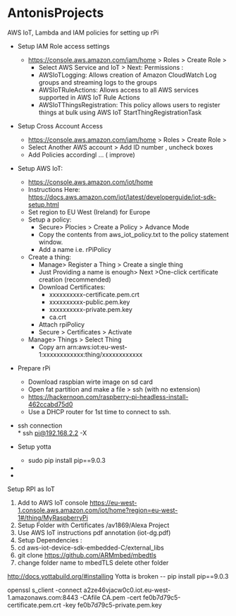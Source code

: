 # AntonisProjects
AWS IoT, Lambda and IAM policies for setting up rPi 
* Setup IAM Role access settings
    * https://console.aws.amazon.com/iam/home > Roles > Create Role > 
      * Select AWS Service and IoT > Next: Permissions :
      * AWSIoTLogging:            Allows creation of Amazon CloudWatch Log groups and streaming logs to the groups
      * AWSIoTRuleActions:        Allows access to all AWS services supported in AWS IoT Rule Actions
      * AWSIoTThingsRegistration: This policy allows users to register things at bulk using AWS IoT StartThingRegistrationTask 
* Setup Cross Account Access
  * https://console.aws.amazon.com/iam/home > Roles > Create Role > 
  * Select Another AWS account > Add ID number , uncheck boxes 
  * Add Policies accordingl ... ( improve) 
*  Setup AWS IoT:
   *  https://console.aws.amazon.com/iot/home
   *  Instructions Here: https://docs.aws.amazon.com/iot/latest/developerguide/iot-sdk-setup.html
   *  Set region to EU West (Ireland) for Europe 
   *  Setup a policy: 
      *  Secure> Plocies > Create a Policy > Advance Mode 
      *  Copy the contents from aws_iot_policy.txt to the policy statement window. 
      *  Add a name i.e. rPiPolicy 
   *  Create a thing:  
      *  Manage> Register a Thing > Create a single thing
      *  Just Providing a name is enough> Next >One-click certificate creation (recommended)
      *  Download Certificates: 
         *  xxxxxxxxxx-certificate.pem.crt
         *  xxxxxxxxxx-public.pem.key
         *  xxxxxxxxxx-private.pem.key
         *  ca.crt
      *  Attach rpiPolicy 
      *  Secure > Certificates > Activate 
   *  Manage> Things > Select Thing 
      *  Copy arn arn:aws:iot:eu-west-1:xxxxxxxxxxxx:thing/xxxxxxxxxxxx                                        
*  Prepare rPi
   *  Download raspbian wirte image on sd card 
   *  Open fat partition and make a file > ssh (with no extension) 
   *  https://hackernoon.com/raspberry-pi-headless-install-462ccabd75d0
   *  Use a DHCP router for 1st time to connect to ssh. 
* ssh connection    
      *  ssh pi@192.168.2.2 -X
*  Setup yotta 
   *  sudo pip install pip==9.0.3
*  



   * 
      
         

Setup RPI as IoT 

1. Add to AWS IoT console 
  https://eu-west-1.console.aws.amazon.com/iot/home?region=eu-west-1#/thing/MyRaspberryPi
2. Setup Folder with Certificates /av1869/Alexa Project 
3. Use AWS IoT instructions pdf annotation (iot-dg.pdf)
4. Setup Dependencies : 
5.  cd aws-iot-device-sdk-embedded-C/external_libs
6. git clone https://github.com/ARMmbed/mbedtls
7. change folder name to mbedTLS delete other folder 

http://docs.yottabuild.org/#installing
Yotta is broken --  pip install pip==9.0.3

openssl s_client -connect a2ze46vjacw0c0.iot.eu-west-1.amazonaws.com:8443 -CAfile CA.pem -cert fe0b7d79c5-certificate.pem.crt -key fe0b7d79c5-private.pem.key
